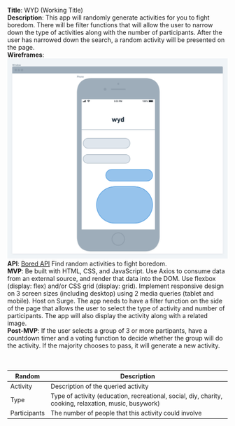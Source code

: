 **Title**:
WYD (Working Title) <br/>
**Description**:
This app will randomly generate activities for you to fight boredom. There will be filter functions that will allow the user to narrow down the type of activities along with the number of participants. After the user has narrowed down the search, a random activity will be presented on the page. <br/>
**Wireframes**:
![Wireframe](new-wireframe@2x.png) <br/>
**API**:
[Bored API](https://www.boredapi.com/)
Find random activities to fight boredom. <br/>
**MVP**:
Be built with HTML, CSS, and JavaScript.
Use Axios to consume data from an external source, and render that data into the DOM.
Use flexbox (display: flex) and/or CSS grid (display: grid).
Implement responsive design on 3 screen sizes (including desktop) using 2 media queries (tablet and mobile).
Host on Surge.
The app needs to have a filter function on the side of the page that allows the user to select the type of activity and number of participants.
The app will also display the activity along with a related image. <br/>
**Post-MVP**:
If the user selects a group of 3 or more partipants, have a countdown timer and a voting function to decide whether the group will do the activity. If the majority chooses to pass, it will generate a new activity. <br/>
<br/><br/>

| Random       | Description                                                                                            |
| ------------ | ------------------------------------------------------------------------------------------------------ |
| Activity     | Description of the queried activity                                                                    |
| Type         | Type of activity (education, recreational, social, diy, charity, cooking, relaxation, music, busywork) |
| Participants | The number of people that this activity could involve                                                  |
